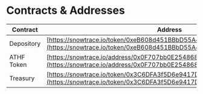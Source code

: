# Contracts & Addresses

| Contract   | Address                                                                                                                                            | Blockchain        | Owner |
| ---------- | -------------------------------------------------------------------------------------------------------------------------------------------------- | ----------------- | ----- |
| Depository | [https://snowtrace.io/token/0xeB608d451BBbD55A4bb93B4A4b6254E3A557E99F](https://snowtrace.io/token/0xeB608d451BBbD55A4bb93B4A4b6254E3A557E99F)     | Avalanche C-Chain |       |
| ATHF Token | [https://snowtrace.io/address/0x0F707bb0E254868896aea49A3B50fD1ff3252480](https://snowtrace.io/address/0x0F707bb0E254868896aea49A3B50fD1ff3252480) | Avalanche C-Chain |       |
| Treasury   | [https://snowtrace.io/token/0x3C6DFA3f5D6e9417D0dE916f30826ACf8D882b78](https://snowtrace.io/token/0x3C6DFA3f5D6e9417D0dE916f30826ACf8D882b78)     | Avalanche C-Chain |       |
